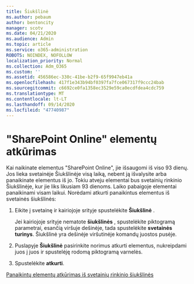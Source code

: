 ```yaml
---
title: Šiukšlinė
ms.author: pebaum
author: bentoncity
manager: scotv
ms.date: 04/21/2020
ms.audience: Admin
ms.topic: article
ms.service: o365-administration
ROBOTS: NOINDEX, NOFOLLOW
localization_priority: Normal
ms.collection: Adm_O365
ms.custom: ''
ms.assetid: 456586ec-330c-41be-b2f9-65f9947eb41a
ms.openlocfilehash: 417f1e343b94bf0397fa7fce067317f9ccc24bab
ms.sourcegitcommit: c6692ce0fa1358ec3529e59ca0ecdfdea4cdc759
ms.translationtype: MT
ms.contentlocale: lt-LT
ms.lasthandoff: 09/14/2020
ms.locfileid: "47740987"
---
```

# <a name="restore-items-in-sharepoint-online"></a>"SharePoint Online" elementų atkūrimas

Kai naikinate elementus "SharePoint Online", jie išsaugomi iš viso 93 dienų. Jos lieka svetainėje Šiukšlinėje visą laiką, nebent ją išvalysite arba panaikinate elementus iš jo. Tokiu atveju elementai bus svetainių rinkinio Šiukšlinėje, kur jie liks likusiam 93 dienoms. Laiko pabaigoje elementai panaikinami visam laikui. Norėdami atkurti panaikintus elementus iš svetainės šiukšlinės:
  
1. Eikite į svetainę ir kairiojoje srityje spustelėkite **Šiukšlinė** . 
    
    Jei kairiojoje srityje nematote **šiukšlinės** , spustelėkite piktogramą parametrai, esančią viršuje dešinėje, tada spustelėkite **svetainės turinys**. Šiukšlinė yra dešinėje viršutinėje komandų juostos pusėje.
    
2. Puslapyje **Šiukšlinė** pasirinkite norimus atkurti elementus, nukreipdami juos į juos ir spustelėję rodomą piktogramą varnelės. 
    
3. Spustelėkite **atkurti**.
    
[Panaikintų elementų atkūrimas iš svetainių rinkinio šiukšlinės](https://go.microsoft.com/fwlink/?linkid=866439)
  

